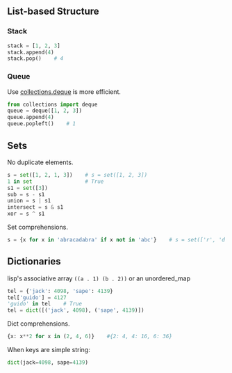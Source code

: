 ## List-based Structure
### Stack
```python 
stack = [1, 2, 3] 
stack.append(4)  
stack.pop()    # 4
```
### Queue
Use [collections.deque](https://docs.python.org/2/library/collections.html#collections.deque) is more efficient.
```python
from collections import deque
queue = deque([1, 2, 3])
queue.append(4)
queue.popleft()    # 1
```
## Sets
No duplicate elements.
```python
s = set([1, 2, 1, 3])    # s = set([1, 2, 3])
1 in set                 # True
s1 = set([3])
sub = s - s1                   
union = s | s1                   
intersect = s & s1
xor = s ^ s1
```
Set comprehensions.
```python
s = {x for x in 'abracadabra' if x not in 'abc'}    # s = set(['r', 'd'}])
```
## Dictionaries
lisp's associative array `((a . 1) (b . 2))` or an unordered_map
```python
tel = {'jack': 4098, 'sape': 4139}
tel['guido'] = 4127
'guido' in tel    # True
tel = dict([('jack', 4098), ('sape', 4139)])
```
Dict comprehensions.
```python
{x: x**2 for x in (2, 4, 6)}    #{2: 4, 4: 16, 6: 36}
```
When keys are simple string:
```python
dict(jack=4098, sape=4139)
```



